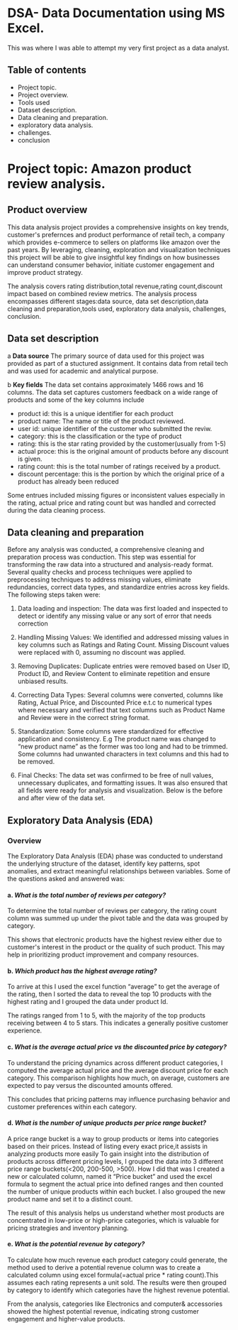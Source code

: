 # DSA- Data Documentation using MS Excel.
This was where I was able to attempt my very first project as a data analyst.

## Table of contents 
 - Project topic.
 - Project overview.
 - Tools used
 - Dataset description.
 - Data cleaning and preparation.
 - exploratory data analysis.
 - challenges.
 - conclusion 

# Project topic: Amazon product review analysis.

## Product overview
 This data analysis project provides a comprehensive insights on key trends, customer's prefernces and product performance of retail tech, a company which provides e-commerce to sellers on platforms like amazon over the past years. 
By leveraging, cleaning, exploration and visualization techniques this project will be able to give insightful key findings on how businesses can understand consumer behavior, initiate customer engagement and improve product strategy.

 The analysis covers rating distribution,total revenue,rating count,discount impact based on combined review metrics. 
The analysis process encompasses different stages:data source, data set description,data cleaning and preparation,tools used, exploratory data analysis, challenges, conclusion.

## Data set description 
  a **Data source**
 The primary source of data used for this project was provided as part of a stuctured assignment. It contains data from retail tech and was used for academic and analytical purpose.

  b **Key fields**
 The data set contains approximately 1466 rows and 16 columns. The data set captures customers feedback on a wide range of products and some of the key columns include
 - product id: this is a unique identifier for each product
 - product name: The name or title of the product reviewed.
 - user id: unique identifier of the customer who submitted the reviw.
 - category: this is the classification or the type of product
 - rating: this is the star rating provided by the customer(usually from 1-5)
 - actual proce: this is the original amount of products before any discount is given.
 - rating count: this is the total number of ratings received by a product.
 - discount percentage: this is the portion by which the original price of a product has already been reduced

  Some entrues included missing figures or inconsistent values especially in the rating, actual price and rating count but was handled and corrected during the data cleaning process.

## Data cleaning and preparation 
 Before any analysis was conducted, a comprehensive cleaning and preparation process was conduction. This step was essential for transforming the raw data into a structured and analysis-ready format. Several quality checks and process techniques were applied to preprocessing techniques to address missing values, eliminate redundancies, correct data types, and standardize entries across key fields.
The following steps taken were:

1. Data loading and inspection:
The data was first loaded and inspected to detect or identify any missing value or any sort of error that needs correction 
  
3. Handling Missing Values:
We identified and addressed missing values in key columns such as Ratings and Rating Count.
Missing Discount values were replaced with 0, assuming no discount was applied.

3. Removing Duplicates:
Duplicate entries were removed based on User ID, Product ID, and Review Content to eliminate repetition and ensure unbiased results.

4. Correcting Data Types:
Several columns were converted, columns like Rating, Actual Price, and Discounted Price e.t.c to numerical types where necessary and verified that text columns such as Product Name and Review were in the correct string format.

5. Standardization:
Some columns were standardized for effective application and consistency. E.g The product name was changed to “new product name” as the former was too long and had to be trimmed. Some columns had unwanted characters in text columns and this had to be removed.

6. Final Checks:
The data set was confirmed to be free of null values, unnecessary duplicates, and formatting issues. It was also ensured that all fields were ready for analysis and visualization.
Below is the before and after view of the data set. 

## Exploratory Data Analysis (EDA)

### Overview
  The Exploratory Data Analysis (EDA) phase was conducted to understand the underlying structure of the dataset, identify key patterns, spot anomalies, and extract meaningful relationships between variables. Some of the questions asked and answered was:

#### a. *What is the total number of reviews per category?*

 To determine the total number of reviews per category, the rating count column was summed up under the pivot table and the data was grouped by category.

 This shows that electronic products have the highest review either due to customer's interest in the product or the quality of such product. This may help in prioritizing product improvement and company resources.

#### b. *Which product has the highest average rating?*

 To arrive at this I used the excel function “average” to get the average of the rating, then I sorted the data to reveal the top 10 products with the highest rating and I grouped the data under product Id.

  The ratings ranged from 1 to 5, with the majority of the top products receiving between 4 to 5 stars. This indicates a generally positive customer experience.

#### c. *What is the average actual price vs the discounted price by category?*

 To understand the pricing dynamics across different product categories, I computed the average actual price and the average discount price for each category. This comparison highlights how much, on average, customers are expected to pay versus the discounted amounts offered.

 This concludes that pricing patterns may influence purchasing behavior and customer preferences within each category.

#### d. *What is the number of unique products per price range bucket?*

  A price range bucket is a way to group products or items into categories based on their prices. Instead of listing every exact price,it assists in analyzing products more easily 
 To gain insight into the distribution of products across different pricing levels, I grouped the data into 3 different price range buckets(<200, 200-500, >500). How I did that was I created a new or calculated column, named it “Price bucket” and used the excel formula to segment the actual price into defined ranges and then counted the number of unique products within each bucket.
I also grouped the new product name and set it to a distinct count.

The result of this analysis helps us understand whether most products are concentrated in low-price or high-price categories, which is valuable for pricing strategies and inventory planning.

#### e. *What is the potential revenue by category?*

To calculate how much revenue each product category could generate, the method used to derive a potential revenue column was to create a calculated column using excel formula(=actual price * rating count).This assumes each rating represents a unit sold. The results were then grouped by category to identify which categories have the highest revenue potential.

From the analysis, categories like Electronics and computer& accessories showed the highest potential revenue, indicating strong customer engagement and higher-value products.






